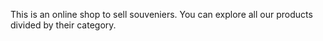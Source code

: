 This is an online shop to sell souveniers. You can explore all our products divided by their category.
